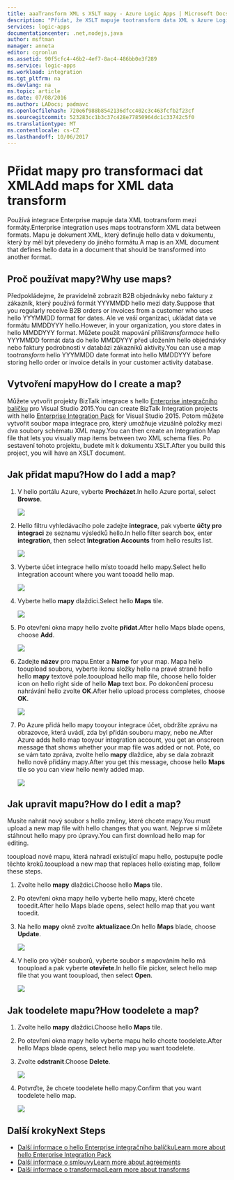 ```yaml
---
title: aaaTransform XML s XSLT mapy - Azure Logic Apps | Microsoft Docs
description: "Přidat, že XSLT mapuje tootransform data XML s Azure Logic Apps a hello Enterprise integračního balíčku"
services: logic-apps
documentationcenter: .net,nodejs,java
author: msftman
manager: anneta
editor: cgronlun
ms.assetid: 90f5cfc4-46b2-4ef7-8ac4-486bb0e3f289
ms.service: logic-apps
ms.workload: integration
ms.tgt_pltfrm: na
ms.devlang: na
ms.topic: article
ms.date: 07/08/2016
ms.author: LADocs; padmavc
ms.openlocfilehash: 720e6f988b8542136dfcc402c3c463fcfb2f23cf
ms.sourcegitcommit: 523283cc1b3c37c428e77850964dc1c33742c5f0
ms.translationtype: MT
ms.contentlocale: cs-CZ
ms.lasthandoff: 10/06/2017
---
```

# <a name="add-maps-for-xml-data-transform"></a><span data-ttu-id="8499c-103">Přidat mapy pro transformaci dat XML</span><span class="sxs-lookup"><span data-stu-id="8499c-103">Add maps for XML data transform</span></span>

<span data-ttu-id="8499c-104">Používá integrace Enterprise mapuje data XML tootransform mezi formáty.</span><span class="sxs-lookup"><span data-stu-id="8499c-104">Enterprise integration uses maps tootransform XML data between formats.</span></span> <span data-ttu-id="8499c-105">Mapu je dokument XML, který definuje hello data v dokumentu, který by měl být převedeny do jiného formátu.</span><span class="sxs-lookup"><span data-stu-id="8499c-105">A map is an XML document that defines hello data in a document that should be transformed into another format.</span></span> 

## <a name="why-use-maps"></a><span data-ttu-id="8499c-106">Proč používat mapy?</span><span class="sxs-lookup"><span data-stu-id="8499c-106">Why use maps?</span></span>

<span data-ttu-id="8499c-107">Předpokládejme, že pravidelně zobrazit B2B objednávky nebo faktury z zákazník, který používá formát YYYMMDD hello mezi daty.</span><span class="sxs-lookup"><span data-stu-id="8499c-107">Suppose that you regularly receive B2B orders or invoices from a customer who uses hello YYYMMDD format for dates.</span></span> <span data-ttu-id="8499c-108">Ale ve vaší organizaci, ukládat data ve formátu MMDDYYY hello.</span><span class="sxs-lookup"><span data-stu-id="8499c-108">However, in your organization, you store dates in hello MMDDYYY format.</span></span> <span data-ttu-id="8499c-109">Můžete použít mapování příliš*transformace* hello YYYMMDD formát data do hello MMDDYYY před uložením hello objednávky nebo faktury podrobnosti v databázi zákazníků aktivity.</span><span class="sxs-lookup"><span data-stu-id="8499c-109">You can use a map too*transform* hello YYYMMDD date format into hello MMDDYYY before storing hello order or invoice details in your customer activity database.</span></span>

## <a name="how-do-i-create-a-map"></a><span data-ttu-id="8499c-110">Vytvoření mapy</span><span class="sxs-lookup"><span data-stu-id="8499c-110">How do I create a map?</span></span>

<span data-ttu-id="8499c-111">Můžete vytvořit projekty BizTalk integrace s hello [Enterprise integračního balíčku](logic-apps-enterprise-integration-overview.md "Další informace o hello enterprise integračního balíčku") pro Visual Studio 2015.</span><span class="sxs-lookup"><span data-stu-id="8499c-111">You can create BizTalk Integration projects with hello [Enterprise Integration Pack](logic-apps-enterprise-integration-overview.md "Learn about hello enterprise integration pack") for Visual Studio 2015.</span></span> <span data-ttu-id="8499c-112">Potom můžete vytvořit soubor mapa integrace pro, který umožňuje vizuálně položky mezi dva soubory schématu XML mapy.</span><span class="sxs-lookup"><span data-stu-id="8499c-112">You can then create an Integration Map file that lets you visually map items between two XML schema files.</span></span> <span data-ttu-id="8499c-113">Po sestavení tohoto projektu, budete mít k dokumentu XSLT.</span><span class="sxs-lookup"><span data-stu-id="8499c-113">After you build this project, you will have an XSLT document.</span></span>

## <a name="how-do-i-add-a-map"></a><span data-ttu-id="8499c-114">Jak přidat mapu?</span><span class="sxs-lookup"><span data-stu-id="8499c-114">How do I add a map?</span></span>

1. <span data-ttu-id="8499c-115">V hello portálu Azure, vyberte **Procházet**.</span><span class="sxs-lookup"><span data-stu-id="8499c-115">In hello Azure portal, select **Browse**.</span></span>

    ![](./media/logic-apps-enterprise-integration-overview/overview-1.png)

2. <span data-ttu-id="8499c-116">Hello filtru vyhledávacího pole zadejte **integrace**, pak vyberte **účty pro integraci** ze seznamu výsledků hello.</span><span class="sxs-lookup"><span data-stu-id="8499c-116">In hello filter search box, enter **integration**, then select **Integration Accounts** from hello results list.</span></span>

    ![](./media/logic-apps-enterprise-integration-overview/overview-2.png)

3. <span data-ttu-id="8499c-117">Vyberte účet integrace hello místo tooadd hello mapy.</span><span class="sxs-lookup"><span data-stu-id="8499c-117">Select hello integration account where you want tooadd hello map.</span></span>

    ![](./media/logic-apps-enterprise-integration-overview/overview-3.png)

4. <span data-ttu-id="8499c-118">Vyberte hello **mapy** dlaždici.</span><span class="sxs-lookup"><span data-stu-id="8499c-118">Select hello **Maps** tile.</span></span>

    ![](./media/logic-apps-enterprise-integration-maps/map-1.png)

5. <span data-ttu-id="8499c-119">Po otevření okna mapy hello zvolte **přidat**.</span><span class="sxs-lookup"><span data-stu-id="8499c-119">After hello Maps blade opens, choose **Add**.</span></span>

    ![](./media/logic-apps-enterprise-integration-maps/map-2.png)  

6. <span data-ttu-id="8499c-120">Zadejte **název** pro mapu.</span><span class="sxs-lookup"><span data-stu-id="8499c-120">Enter a **Name** for your map.</span></span> <span data-ttu-id="8499c-121">Mapa hello tooupload souboru, vyberte ikonu složky hello na pravé straně hello hello **mapy** textové pole.</span><span class="sxs-lookup"><span data-stu-id="8499c-121">tooupload hello map file, choose hello folder icon on hello right side of hello **Map** text box.</span></span> <span data-ttu-id="8499c-122">Po dokončení procesu nahrávání hello zvolte **OK**.</span><span class="sxs-lookup"><span data-stu-id="8499c-122">After hello upload process completes, choose **OK**.</span></span>

    ![](./media/logic-apps-enterprise-integration-maps/map-3.png)

7. <span data-ttu-id="8499c-123">Po Azure přidá hello mapy tooyour integrace účet, obdržíte zprávu na obrazovce, která uvádí, zda byl přidán souboru mapy, nebo ne.</span><span class="sxs-lookup"><span data-stu-id="8499c-123">After Azure adds hello map tooyour integration account, you get an onscreen message that shows whether your map file was added or not.</span></span> <span data-ttu-id="8499c-124">Poté, co se vám tato zpráva, zvolte hello **mapy** dlaždice, aby se dala zobrazit hello nově přidány mapy.</span><span class="sxs-lookup"><span data-stu-id="8499c-124">After you get this message, choose hello **Maps** tile so you can view hello newly added map.</span></span>

    ![](./media/logic-apps-enterprise-integration-maps/map-4.png)

## <a name="how-do-i-edit-a-map"></a><span data-ttu-id="8499c-125">Jak upravit mapu?</span><span class="sxs-lookup"><span data-stu-id="8499c-125">How do I edit a map?</span></span>

<span data-ttu-id="8499c-126">Musíte nahrát nový soubor s hello změny, které chcete mapy.</span><span class="sxs-lookup"><span data-stu-id="8499c-126">You must upload a new map file with hello changes that you want.</span></span> <span data-ttu-id="8499c-127">Nejprve si můžete stáhnout hello mapy pro úpravy.</span><span class="sxs-lookup"><span data-stu-id="8499c-127">You can first download hello map for editing.</span></span>

<span data-ttu-id="8499c-128">tooupload nové mapu, která nahradí existující mapu hello, postupujte podle těchto kroků.</span><span class="sxs-lookup"><span data-stu-id="8499c-128">tooupload a new map that replaces hello existing map, follow these steps.</span></span>

1. <span data-ttu-id="8499c-129">Zvolte hello **mapy** dlaždici.</span><span class="sxs-lookup"><span data-stu-id="8499c-129">Choose hello **Maps** tile.</span></span>

2. <span data-ttu-id="8499c-130">Po otevření okna mapy hello vyberte hello mapy, které chcete tooedit.</span><span class="sxs-lookup"><span data-stu-id="8499c-130">After hello Maps blade opens, select hello map that you want tooedit.</span></span>

3. <span data-ttu-id="8499c-131">Na hello **mapy** okně zvolte **aktualizace**.</span><span class="sxs-lookup"><span data-stu-id="8499c-131">On hello **Maps** blade, choose **Update**.</span></span>

    ![](./media/logic-apps-enterprise-integration-maps/edit-1.png)

4. <span data-ttu-id="8499c-132">V hello pro výběr souborů, vyberte soubor s mapováním hello má tooupload a pak vyberte **otevřete**.</span><span class="sxs-lookup"><span data-stu-id="8499c-132">In hello file picker, select hello map file that you want tooupload, then select **Open**.</span></span>

    ![](./media/logic-apps-enterprise-integration-maps/edit-2.png)

## <a name="how-toodelete-a-map"></a><span data-ttu-id="8499c-133">Jak toodelete mapu?</span><span class="sxs-lookup"><span data-stu-id="8499c-133">How toodelete a map?</span></span>

1. <span data-ttu-id="8499c-134">Zvolte hello **mapy** dlaždici.</span><span class="sxs-lookup"><span data-stu-id="8499c-134">Choose hello **Maps** tile.</span></span>

2. <span data-ttu-id="8499c-135">Po otevření okna mapy hello vyberte mapu hello chcete toodelete.</span><span class="sxs-lookup"><span data-stu-id="8499c-135">After hello Maps blade opens, select hello map you want toodelete.</span></span>

3. <span data-ttu-id="8499c-136">Zvolte **odstranit**.</span><span class="sxs-lookup"><span data-stu-id="8499c-136">Choose **Delete**.</span></span>

    ![](./media/logic-apps-enterprise-integration-maps/delete.png)

4. <span data-ttu-id="8499c-137">Potvrďte, že chcete toodelete hello mapy.</span><span class="sxs-lookup"><span data-stu-id="8499c-137">Confirm that you want toodelete hello map.</span></span>

    ![](./media/logic-apps-enterprise-integration-maps/delete-confirmation-1.png)

## <a name="next-steps"></a><span data-ttu-id="8499c-138">Další kroky</span><span class="sxs-lookup"><span data-stu-id="8499c-138">Next Steps</span></span>
* [<span data-ttu-id="8499c-139">Další informace o hello Enterprise integračního balíčku</span><span class="sxs-lookup"><span data-stu-id="8499c-139">Learn more about hello Enterprise Integration Pack</span></span>](logic-apps-enterprise-integration-overview.md "Další informace o Enterprise integračního balíčku")  
* [<span data-ttu-id="8499c-140">Další informace o smlouvy</span><span class="sxs-lookup"><span data-stu-id="8499c-140">Learn more about agreements</span></span>](../logic-apps/logic-apps-enterprise-integration-agreements.md "Další informace o integraci smlouvy enterprise")  
* [<span data-ttu-id="8499c-141">Další informace o transformací</span><span class="sxs-lookup"><span data-stu-id="8499c-141">Learn more about transforms</span></span>](logic-apps-enterprise-integration-transform.md "Další informace o integraci transformací enterprise")  

